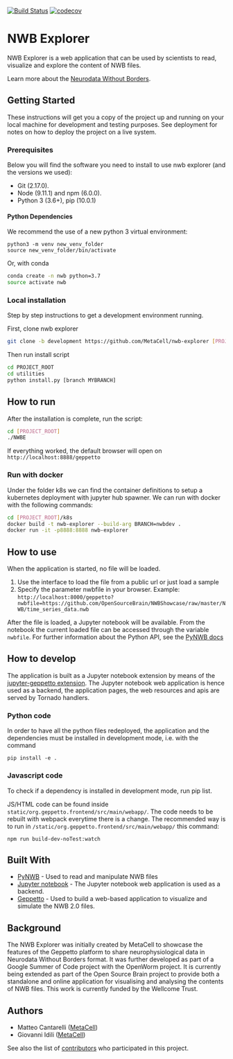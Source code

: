 [![Build Status](https://travis-ci.com/rodriguez-facundo/nwb-explorer.svg?branch=test-branch-001)](https://travis-ci.com/rodriguez-facundo/nwb-explorer)
[![codecov](https://codecov.io/gh/rodriguez-facundo/nwb-explorer/branch/test-branch-001/graph/badge.svg)](https://codecov.io/gh/rodriguez-facundo/nwb-explorer)

#  NWB Explorer

 NWB Explorer is a web application that can be used by scientists to read, visualize and explore
the content of NWB files. 

Learn more about the [Neurodata Without Borders](https://www.nwb.org/).

## Getting Started

These instructions will get you a copy of the project up and running on your local machine for development and testing purposes. See deployment for notes on how to deploy the project on a live system.

### Prerequisites 
Below you will find the software you need to install to use nwb explorer (and the versions we used):
* Git (2.17.0).
* Node (9.11.1) and npm (6.0.0).
* Python 3 (3.6+), pip (10.0.1)


#### Python Dependencies

We recommend the use of a new python 3 virtual environment: 

```
python3 -m venv new_venv_folder
source new_venv_folder/bin/activate
```

Or, with conda

```bash
conda create -n nwb python=3.7
source activate nwb
```
### Local installation

Step by step instructions to get a development environment running.


First, clone nwb explorer
```bash
git clone -b development https://github.com/MetaCell/nwb-explorer [PROJECT_ROOT]
```
Then run install script
```bash
cd PROJECT_ROOT
cd utilities
python install.py [branch MYBRANCH]
```

## How to run

After the installation is complete, run the script:
```bash
cd [PROJECT_ROOT]
./NWBE
```

If everything worked, the default browser will open on `http://localhost:8888/geppetto`

### Run with docker
Under the folder k8s we can find the container definitions to setup a kubernetes deployment with jupyter hub spawner.
We can run with docker with the following commands:
```bash
cd [PROJECT_ROOT]/k8s
docker build -t nwb-explorer --build-arg BRANCH=nwbdev .
docker run -it -p8888:8888 nwb-explorer
```

## How to use

When the application is started, no file will be loaded.

1. Use the interface to load the file from a public url or just load a sample
1. Specify the parameter nwbfile in your browser. Example: `http://localhost:8000/geppetto?nwbfile=https://github.com/OpenSourceBrain/NWBShowcase/raw/master/NWB/time_series_data.nwb`

After the file is loaded, a Jupyter notebook will be available.
From the notebook the current loaded file can be accessed through the variable `nwbfile`.
For further information about the Python API, see the [PyNWB docs](https://pynwb.readthedocs.io/en/stable/)


## How to develop
The application is built as a Jupyter notebook extension by means of the [jupyter-geppetto extension](https://github.com/openworm/org.geppetto.frontend.jupyter).
The Jupyter notebook web application is hence used as a backend, the application pages, the web resources and apis are served by Tornado handlers.

### Python code
In order to have all the python files redeployed, the application and the dependencies must be installed in development mode, i.e. with the command
```
pip install -e .
```
### Javascript code
To check if a dependency is installed in development mode, run pip list.

JS/HTML code can be found inside `static/org.geppetto.frontend/src/main/webapp/`. The code needs to be rebuilt with webpack everytime there is a change. The recommended way is to run in `/static/org.geppetto.frontend/src/main/webapp/` this command:
```
npm run build-dev-noTest:watch
```

## Built With

* [PyNWB](https://github.com/NeurodataWithoutBorders/pynwb) - Used to read and manipulate NWB files
* [Jupyter notebook](https://jupyter.org/) - The Jupyter notebook web application is used as a backend.
* [Geppetto](http://www.geppetto.org/) - Used to build a web-based application to visualize and simulate the NWB 2.0 files.

## Background
The NWB Explorer was initially created by MetaCell to showcase the features of the Geppetto platform to share 
neurophysiological data in Neurodata Without Borders format. It was further developed as part of a 
Google Summer of Code project with the OpenWorm project. It is currently being extended as part of the Open Source Brain
project to provide both a standalone and online application for visualising and analysing the contents of NWB files. 
This work is currently funded by the Wellcome Trust.

## Authors

* Matteo Cantarelli ([MetaCell](http://metacell.us))
* Giovanni Idili ([MetaCell](http://metacell.us))

See also the list of [contributors](https://github.com/Metacell/nwb-explorer/contributors) who participated in this project.



